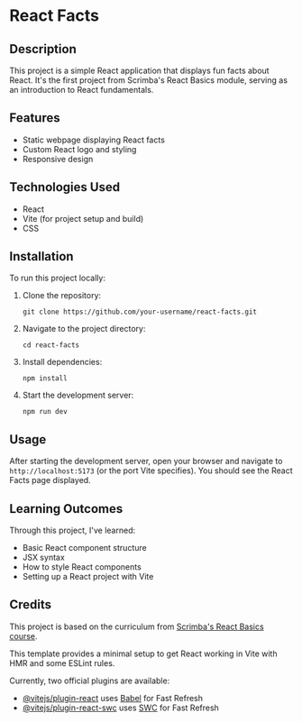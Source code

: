 # React Facts

## Description

This project is a simple React application that displays fun facts about React. It's the first project from Scrimba's React Basics module, serving as an introduction to React fundamentals.

## Features

-   Static webpage displaying React facts
-   Custom React logo and styling
-   Responsive design

## Technologies Used

-   React
-   Vite (for project setup and build)
-   CSS

## Installation

To run this project locally:

1. Clone the repository:
    ```
    git clone https://github.com/your-username/react-facts.git
    ```
2. Navigate to the project directory:
    ```
    cd react-facts
    ```
3. Install dependencies:
    ```
    npm install
    ```
4. Start the development server:
    ```
    npm run dev
    ```

## Usage

After starting the development server, open your browser and navigate to `http://localhost:5173` (or the port Vite specifies). You should see the React Facts page displayed.

## Learning Outcomes

Through this project, I've learned:

-   Basic React component structure
-   JSX syntax
-   How to style React components
-   Setting up a React project with Vite

## Credits

This project is based on the curriculum from [Scrimba's React Basics course](https://scrimba.com/learn/learnreact).

This template provides a minimal setup to get React working in Vite with HMR and some ESLint rules.

Currently, two official plugins are available:

-   [@vitejs/plugin-react](https://github.com/vitejs/vite-plugin-react/blob/main/packages/plugin-react/README.md) uses [Babel](https://babeljs.io/) for Fast Refresh
-   [@vitejs/plugin-react-swc](https://github.com/vitejs/vite-plugin-react-swc) uses [SWC](https://swc.rs/) for Fast Refresh

